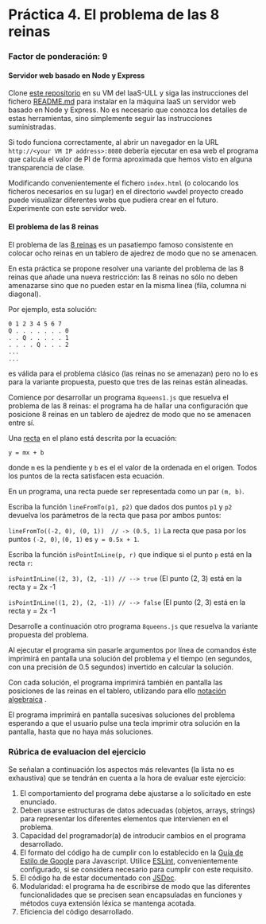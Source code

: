 # Práctica 4. El problema de las 8 reinas
### Factor de ponderación: 9

#### Servidor web basado en Node y Express

Clone [este repositorio](https://github.com/PAI-ULL/node-express-static-web-server) en su VM del IaaS-ULL
y siga las instrucciones del fichero
[README.md](https://github.com/PAI-ULL/node-express-static-web-server/blob/master/README.md)
para instalar en la máquina IaaS un servidor web basado en Node y Express.
No es necesario que conozca los detalles de estas herramientas, sino simplemente seguir las instrucciones
suministradas.

Si todo funciona correctamente, al abrir un navegador en la URL `http://<your VM IP address>:8080`
debería ejecutar en esa web el programa que calcula el valor de PI de forma aproximada que hemos visto
en alguna transparencia de clase.

Modificando convenientemente el fichero `index.html` (o colocando los ficheros necesarios en su lugar) en el directorio `www`del proyecto creado puede visualizar diferentes webs que pudiera crear en el futuro. 
Experimente con este servidor web.

#### El problema de las 8 reinas

El problema de las [8 reinas](https://en.wikipedia.org/wiki/Eight_queens_puzzle) es un pasatiempo famoso consistente en colocar ocho reinas
en un tablero de ajedrez de modo que no se amenacen.

En esta práctica se propone resolver una variante del problema de las 8 reinas que añade una
nueva restricción: las 8 reinas no sólo no deben amenazarse sino que no pueden estar en la
misma línea (fila, columna ni diagonal).

Por ejemplo, esta solución:

```
0 1 2 3 4 5 6 7
Q . . . . . . . 0
. . Q . . . . . 1
. . . . Q . . . 2
...
...
```

es válida para el problema clásico (las reinas no se amenazan) pero no lo es para la variante propuesta, puesto que tres
de las reinas están alineadas.

Comience por desarrollar un programa `8queens1.js` que resuelva el problema de las 8 reinas: el programa ha de hallar una configuración que posicione 8 reinas en un tablero de ajedrez de modo que no se amenacen entre sí.

Una [recta](https://en.wikipedia.org/wiki/Line_(geometry)#On_the_Cartesian_plane) en el plano está descrita por la ecuación:

`y = mx + b`

donde `m` es la pendiente y `b` es el el valor de la ordenada en el origen.
Todos los puntos de la recta satisfacen esta ecuación.

En un programa, una recta puede ser representada como un par `(m, b)`.

Escriba la función
`lineFromTo(p1, p2)`
que dados dos puntos `p1` y `p2` devuelva los parámetros de la recta que pasa por ambos puntos:

`lineFromTo((-2, 0), (0, 1))  // -> (0.5, 1)`  La recta que pasa por los puntos `(-2, 0)`, `(0, 1)` es `y = 0.5x + 1`.


Escriba la función
`isPointInLine(p, r)`
que indique si el punto `p` está en la recta `r`:

`isPointInLine((2, 3), (2, -1)) // --> true` (El punto (2, 3) está en la recta y = 2x -1

`isPointInLine((1, 2), (2, -1)) // --> false` (El punto (2, 3) está en la recta y = 2x -1

Desarrolle a continuación otro programa `8queens.js` que resuelva la variante propuesta del problema.

Al ejecutar el programa sin pasarle argumentos por línea de comandos
éste imprimirá en pantalla una solución del problema y el tiempo (en segundos, con una precisión de 0.5 segundos) invertido en calcular la solución.

Con cada solución, el programa imprimirá también en pantalla las posiciones de las reinas en el tablero,
utilizando para ello [notación algebraica](https://en.wikipedia.org/wiki/Algebraic_notation_(chess)) .

El programa imprimirá en pantalla sucesivas soluciones del problema esperando a que el usuario pulse una tecla
imprimir otra solución en la pantalla, hasta que no haya más soluciones.

### Rúbrica de evaluacion del ejercicio

Se señalan a continuación los aspectos más relevantes (la lista no es exhaustiva)
que se tendrán en cuenta a la hora de evaluar este ejercicio:
1. El comportamiento del programa debe ajustarse a lo solicitado en este enunciado.
2. Deben usarse estructuras de datos adecuadas (objetos, arrays, strings) para representar los diferentes elementos que intervienen en el problema.
3. Capacidad del programador(a) de introducir cambios en el programa desarrollado.
4. El formato del código ha de cumplir con lo establecido en la [Guía de Estilo de Google](https://google.github.io/styleguide/jsguide.html)
para Javascript. Utilice [ESLint](https://eslint.org/), convenientemente configurado, si se considera necesario para cumplir con este requisito.
5. El código ha de estar documentado con [JSDoc](https://jsdoc.app/).
6. Modularidad: el programa ha de escribirse de modo que las diferentes funcionalidades
que se precisen sean encapsuladas en funciones y métodos cuya extensión léxica se
mantenga acotada.
7. Eficiencia del código desarrollado.
